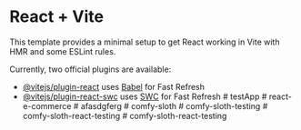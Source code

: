 # React + Vite

This template provides a minimal setup to get React working in Vite with HMR and some ESLint rules.

Currently, two official plugins are available:

- [@vitejs/plugin-react](https://github.com/vitejs/vite-plugin-react/blob/main/packages/plugin-react/README.md) uses [Babel](https://babeljs.io/) for Fast Refresh
- [@vitejs/plugin-react-swc](https://github.com/vitejs/vite-plugin-react-swc) uses [SWC](https://swc.rs/) for Fast Refresh
#   t e s t A p p  
 #   r e a c t - e - c o m m e r c e  
 #   a f a s d g f e r g  
 #   c o m f y - s l o t h  
 #   c o m f y - s l o t h - t e s t i n g  
 #   c o m f y - s l o t h - r e a c t - t e s t i n g  
 #   c o m f y - s l o t h - r e a c t - t e s t i n g  
 